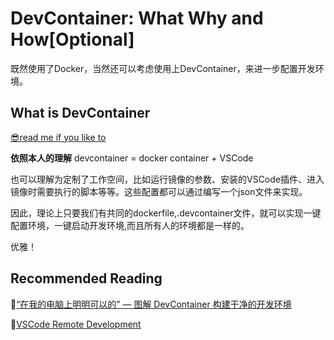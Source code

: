 # DevContainer: What Why and How[Optional]

既然使用了Docker，当然还可以考虑使用上DevContainer，来进一步配置开发环境。

## What is DevContainer

[😎read me if you like to](https://zhuanlan.zhihu.com/p/604545087)


**依照本人的理解**
devcontainer = docker container + VSCode

也可以理解为定制了工作空间，比如运行镜像的参数、安装的VSCode插件、进入镜像时需要执行的脚本等等。这些配置都可以通过编写一个json文件来实现。

因此，理论上只要我们有共同的dockerfile,.devcontainer文件，就可以实现一键配置环境，一键启动开发环境,而且所有人的环境都是一样的。

优雅！

## Recommended Reading

📑[“在我的电脑上明明可以的” — 图解 DevContainer 构建干净的开发环境](https://zhuanlan.zhihu.com/p/604545087)

📑[VSCode Remote Development](https://code.visualstudio.com/docs/remote/remote-overview)



